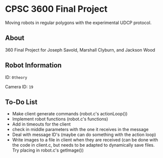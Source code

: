 CPSC 3600 Final Project
=======================
Moving robots in regular polygons with the experimental UDCP protocol.

About
-----
360 Final Project for Joseph Savold, Marshall Clyburn, and Jackson Wood

Robot Information
-----------------
ID: `0theory`

Camera ID: `19`

To-Do List
----------
- Make client generate commands (robot.c's actionLoop())
- Implement robot functions (robot.c's functions)
- Add in timeouts for the client
- check in middle parameters with the one it receives in the message
- Deal with message ID's (maybe can do something with the action loop)
- Write images to a file in client when they are received (can be done with the code in client.c, but needs to be adapted to dynamically save files. Try placing in robot.c's getImage())

